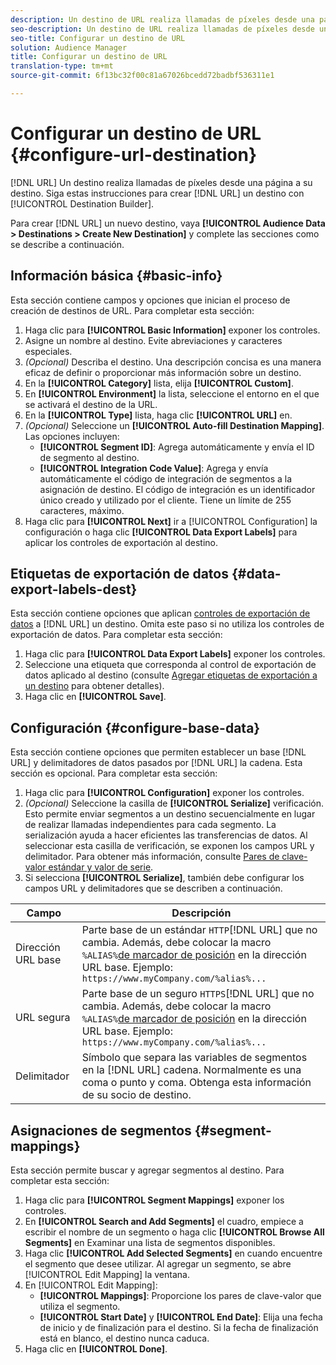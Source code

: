 ```yaml
---
description: Un destino de URL realiza llamadas de píxeles desde una página a su destino. Siga estas instrucciones para crear un destino URL con el Generador de destino.
seo-description: Un destino de URL realiza llamadas de píxeles desde una página a su destino. Siga estas instrucciones para crear un destino URL con el Generador de destino.
seo-title: Configurar un destino de URL
solution: Audience Manager
title: Configurar un destino de URL
translation-type: tm+mt
source-git-commit: 6f13bc32f00c81a67026bcedd72badbf536311e1

---
```




# Configurar un destino de URL {#configure-url-destination}

[!DNL URL] Un destino realiza llamadas de píxeles desde una página a su destino. Siga estas instrucciones para crear [!DNL URL] un destino con [!UICONTROL Destination Builder].

<!-- create-url-destination.xml -->

Para crear [!DNL URL] un nuevo destino, vaya **[!UICONTROL Audience Data > Destinations > Create New Destination]** y complete las secciones como se describe a continuación.

## Información básica {#basic-info}

Esta sección contiene campos y opciones que inician el proceso de creación de destinos de URL. Para completar esta sección:

1. Haga clic para **[!UICONTROL Basic Information]** exponer los controles.
2. Asigne un nombre al destino. Evite abreviaciones y caracteres especiales.
3. *(Opcional)* Describa el destino. Una descripción concisa es una manera eficaz de definir o proporcionar más información sobre un destino.
4. En la **[!UICONTROL Category]** lista, elija **[!UICONTROL Custom]**.
5. En **[!UICONTROL Environment]** la lista, seleccione el entorno en el que se activará el destino de la URL.
6. En la **[!UICONTROL Type]** lista, haga clic **[!UICONTROL URL]** en.
7. *(Opcional)* Seleccione un **[!UICONTROL Auto-fill Destination Mapping]**. Las opciones incluyen:
   * **[!UICONTROL Segment ID]**: Agrega automáticamente y envía el ID de segmento al destino.
   * **[!UICONTROL Integration Code Value]**: Agrega y envía automáticamente el código de integración de segmentos a la asignación de destino. El código de integración es un identificador único creado y utilizado por el cliente. Tiene un límite de 255 caracteres, máximo.
8. Haga clic para **[!UICONTROL Next]** ir a [!UICONTROL Configuration] la configuración o haga clic **[!UICONTROL Data Export Labels]** para aplicar los controles de exportación al destino.

## Etiquetas de exportación de datos {#data-export-labels-dest}

Esta sección contiene opciones que aplican [controles de exportación de datos](../../features/data-export-controls.md) a [!DNL URL] un destino. Omita este paso si no utiliza los controles de exportación de datos. Para completar esta sección:

1. Haga clic para **[!UICONTROL Data Export Labels]** exponer los controles.
2. Seleccione una etiqueta que corresponda al control de exportación de datos aplicado al destino (consulte [Agregar etiquetas de exportación a un destino](/help/using/features/destinations/add-data-export-labels.md) para obtener detalles).
3. Haga clic en **[!UICONTROL Save]**.

## Configuración {#configure-base-data}

Esta sección contiene opciones que permiten establecer un base [!DNL URL] y delimitadores de datos pasados por [!DNL URL] la cadena. Esta sección es opcional. Para completar esta sección:

1. Haga clic para **[!UICONTROL Configuration]** exponer los controles.
1. *(Opcional)* Seleccione la casilla de **[!UICONTROL Serialize]** verificación.
Esto permite enviar segmentos a un destino secuencialmente en lugar de realizar llamadas independientes para cada segmento. La serialización ayuda a hacer eficientes las transferencias de datos. Al seleccionar esta casilla de verificación, se exponen los campos URL y delimitador. Para obtener más información, consulte [Pares de clave-valor estándar y valor de serie](../../features/destinations/key-value-pairs.md).
1. Si selecciona **[!UICONTROL Serialize]**, también debe configurar los campos URL y delimitadores que se describen a continuación.

| Campo | Descripción |
|--- |--- |
| Dirección URL base | Parte base de un estándar `HTTP`[!DNL URL] que no cambia. Además, debe colocar la macro `%ALIAS%`[de marcador de posición](../../features/destinations/destination-macros.md#destination-macros-defined) en la dirección URL base. Ejemplo: `https://www.myCompany.com/%alias%...` |
| URL segura | Parte base de un seguro `HTTPS`[!DNL URL] que no cambia. Además, debe colocar la macro `%ALIAS%`[de marcador de posición](../../features/destinations/destination-macros.md#destination-macros-defined) en la dirección URL base. Ejemplo: `https://www.myCompany.com/%alias%...` |
| Delimitador | Símbolo que separa las variables de segmentos en la [!DNL URL] cadena. Normalmente es una coma o punto y coma. Obtenga esta información de su socio de destino. |

## Asignaciones de segmentos {#segment-mappings}

Esta sección permite buscar y agregar segmentos al destino. Para completar esta sección:

1. Haga clic para **[!UICONTROL Segment Mappings]** exponer los controles.
1. En **[!UICONTROL Search and Add Segments]** el cuadro, empiece a escribir el nombre de un segmento o haga clic **[!UICONTROL Browse All Segments]** en Examinar una lista de segmentos disponibles.
1. Haga clic **[!UICONTROL Add Selected Segments]** en cuando encuentre el segmento que desee utilizar. Al agregar un segmento, se abre [!UICONTROL Edit Mapping] la ventana.
1. En [!UICONTROL Edit Mapping]:
   * **[!UICONTROL Mappings]**: Proporcione los pares de clave-valor que utiliza el segmento.
   * **[!UICONTROL Start Date]** y **[!UICONTROL End Date]**: Elija una fecha de inicio y de finalización para el destino. Si la fecha de finalización está en blanco, el destino nunca caduca.
1. Haga clic en **[!UICONTROL Done]**.